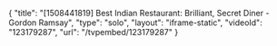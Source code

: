 {
    "title": "[1508441819] Best Indian Restaurant: Brilliant, Secret Diner - Gordon Ramsay",
    "type": "solo",
    "layout": "iframe-static",
    "videoId": "123179287",
    "url": "\/tvpembed\/123179287"
}